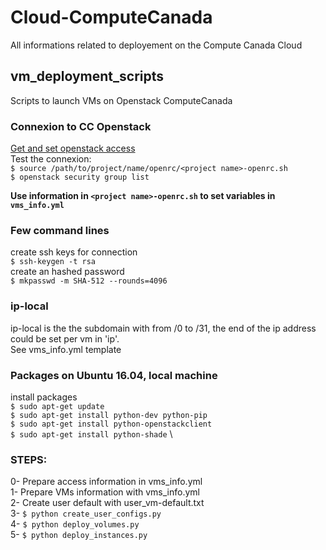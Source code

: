# Cloud-ComputeCanada
All informations related to deployement on the Compute Canada Cloud

## vm_deployment_scripts
Scripts to launch VMs on Openstack ComputeCanada

### Connexion to CC Openstack
[Get and set openstack access](https://docs.computecanada.ca/wiki/OpenStack_Command_Line_Clients#Connecting_CLI_to_OpenStack) \
Test the connexion: \
`$ source /path/to/project/name/openrc/<project name>-openrc.sh` \
`$ openstack security group list`

**Use information in `<project name>-openrc.sh` to set variables in `vms_info.yml`**

### Few command lines
create ssh keys for connection \
`$ ssh-keygen -t rsa` \
create an hashed password \
`$ mkpasswd -m SHA-512 --rounds=4096`

### ip-local
ip-local is the the subdomain with from /0 to /31, the end of the ip address could be set per vm in 'ip'. \
See vms_info.yml template

### Packages on Ubuntu 16.04, local machine
install packages \
`$ sudo apt-get update` \
`$ sudo apt-get install python-dev python-pip` \
`$ sudo apt-get install python-openstackclient` \
`$ sudo apt-get install python-shade` \

### STEPS:
0- Prepare access information in vms_info.yml \
1- Prepare VMs information with vms_info.yml \
2- Create user default with user_vm-default.txt \
3- `$ python create_user_configs.py` \
4- `$ python deploy_volumes.py` \
5- `$ python deploy_instances.py`
